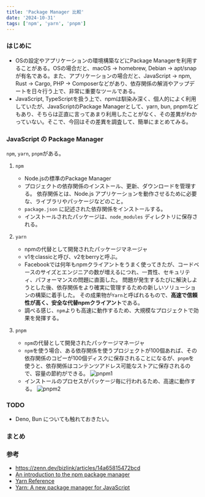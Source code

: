 ```yaml
---
title: 'Package Manager 比較'
date: '2024-10-31'
tags: ['npm', 'yarn', 'pnpm']
---
```


### はじめに
* OSの設定やアプリケーションの環境構築などにPackage Managerを利用することがある。OSの場合だと、macOS -> homebrew, Debian -> apt/snapが有名である。また、アプリケーションの場合だと、JavaScript -> npm, Rust -> Cargo, PHP -> Composerなどがあり、依存関係の解消やアップデートを日々行う上で、非常に重要なツールである。
* JavaScript, TypeScriptを扱う上で、npmは馴染み深く、個人的によく利用していたが、JavaScriptのPackage Managerとして、yarn, bun, pnpmなどもあり、そちらは正直に言ってあまり利用したことがなく、その差異がわかっていない。そこで、今回はその差異を調査して、簡単にまとめてみる。

### JavaScript の Package Manager
`npm`, `yarn`, `pnpm`がある。

1. `npm`
    * Node.jsの標準のPackage Manager
    * プロジェクトの依存関係のインストール、更新、ダウンロードを管理する。 依存関係とは、Node.js アプリケーションを動作させるために必要な、ライブラリやパッケージなどのこと。
    * `package.json` に記述された依存関係をインストールする。
    * インストールされたパッケージは、`node_modules` ディレクトリに保存される。

2. `yarn`
    * npmの代替として開発されたパッケージマネージャ
    * v1をclassicと呼び、v2をberryと呼ぶ。
    * Facebookでは何年もnpmクライアントをうまく使ってきたが、コードベースのサイズとエンジニアの数が増えるにつれ、一貫性、セキュリティ、パフォーマンスの問題に直面した。 問題が発生するたびに解決しようとした後、依存関係をより確実に管理するための新しいソリューションの構築に着手した。 その成果物が`Yarn`と呼ばれるもので、**高速で信頼性が高く、安全な代替npmクライアント**である。
    * 調べる感じ、`npm`よりも高速に動作するため、大規模なプロジェクトで効果を発揮する。

3. `pnpm`
    * `npm`の代替として開発されたパッケージマネージャ
    * `npm`を使う場合、ある依存関係を使うプロジェクトが100個あれば、その依存関係のコピーが100個ディスクに保存されることになるが、`pnpm`を使うと、依存関係はコンテンツアドレス可能なストアに保存されるので、容量の節約ができる。
    ![pnpm1](../posts/pnpm1.svg)
    * インストールのプロセスがパッケージ毎に行われるため、高速に動作する。
    ![pnpm2](../posts/pnpm2.svg)

### TODO
* Deno, Bun についても触れておきたい。

### まとめ

### 参考
* https://zenn.dev/bizlink/articles/14a65815472bcd
* [An introduction to the npm package manager](https://nodejs.org/en/learn/getting-started/an-introduction-to-the-npm-package-manager)
* [Yarn Reference](https://classic.yarnpkg.com/en/)
* [Yarn: A new package manager for JavaScript](https://engineering.fb.com/2016/10/11/web/yarn-a-new-package-manager-for-javascript/)
